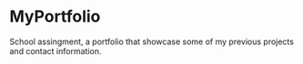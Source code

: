 # MyPortfolio
School assingment, a portfolio that showcase some of my previous projects and contact information.
